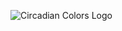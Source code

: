 ![Circadian Colors Logo](https://github.com/jessfaux/circadian-colors/blob/main/images/circadian-colors.png?raw=true)

